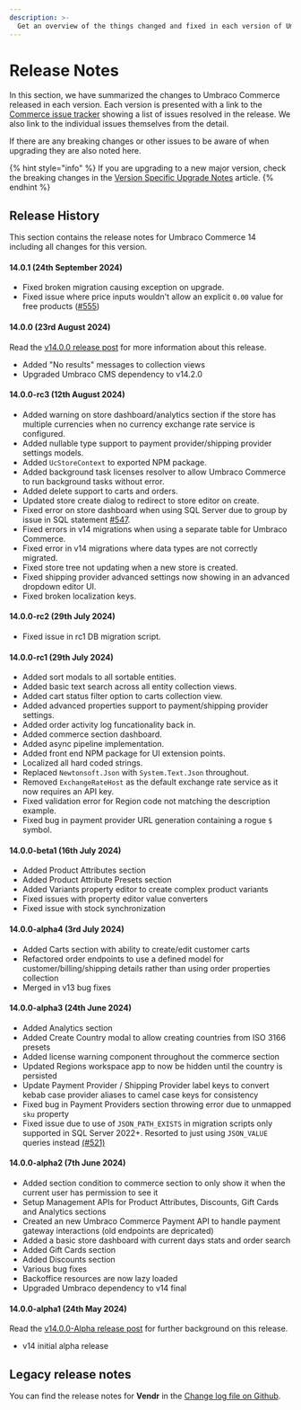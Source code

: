 ```yaml
---
description: >-
  Get an overview of the things changed and fixed in each version of Umbraco Commerce.
---
```


# Release Notes

In this section, we have summarized the changes to Umbraco Commerce released in each version. Each version is presented with a link to the [Commerce issue tracker](https://github.com/umbraco/Umbraco.Commerce.Issues/issues) showing a list of issues resolved in the release. We also link to the individual issues themselves from the detail.

If there are any breaking changes or other issues to be aware of when upgrading they are also noted here.

{% hint style="info" %}
If you are upgrading to a new major version, check the breaking changes in the [Version Specific Upgrade Notes](upgrading/version-specific-upgrades.md) article.
{% endhint %}

## Release History

This section contains the release notes for Umbraco Commerce 14 including all changes for this version.

#### 14.0.1 (24th September 2024)

* Fixed broken migration causing exception on upgrade.
* Fixed issue where price inputs wouldn't allow an explicit `0.00` value for free products ([#555](https://github.com/umbraco/Umbraco.Commerce.Issues/issues/555))

#### 14.0.0 (23rd August 2024)

Read the [v14.0.0 release post](./v14.0.0.md) for more information about this release.

* Added "No results" messages to collection views
* Upgraded Umbraco CMS dependency to v14.2.0

#### 14.0.0-rc3 (12th August 2024)

* Added warning on store dashboard/analytics section if the store has multiple currencies when no currency exchange rate service is configured.
* Added nullable type support to payment provider/shipping provider settings models.
* Added `UcStoreContext` to exported NPM package.
* Added background task licenses resolver to allow Umbraco Commerce to run background tasks without error.
* Added delete support to carts and orders.
* Updated store create dialog to redirect to store editor on create.
* Fixed error on store dashboard when using SQL Server due to group by issue in SQL statement [#547](https://github.com/umbraco/Umbraco.Commerce.Issues/issues/547).
* Fixed errors in v14 migrations when using a separate table for Umbraco Commerce.
* Fixed error in v14 migrations where data types are not correctly migrated.
* Fixed store tree not updating when a new store is created.
* Fixed shipping provider advanced settings now showing in an advanced dropdown editor UI.
* Fixed broken localization keys.

#### 14.0.0-rc2 (29th July 2024)

* Fixed issue in rc1 DB migration script.

#### 14.0.0-rc1 (29th July 2024)

* Added sort modals to all sortable entities.
* Added basic text search across all entity collection views.
* Added cart status filter option to carts collection view.
* Added advanced properties support to payment/shipping provider settings.
* Added order activity log funcationality back in.
* Added commerce section dashboard.
* Added async pipeline implementation.
* Added front end NPM package for UI extension points.
* Localized all hard coded strings.
* Replaced `Newtonsoft.Json` with `System.Text.Json` throughout.
* Removed `ExchangeRateHost` as the default exchange rate service as it now requires an API key.
* Fixed validation error for Region code not matching the description example.
* Fixed bug in payment provider URL generation containing a rogue `$` symbol.

#### 14.0.0-beta1 (16th July 2024)

* Added Product Attributes section
* Added Product Attribute Presets section
* Added Variants property editor to create complex product variants
* Fixed issues with property editor value converters
* Fixed issue with stock synchronization

#### 14.0.0-alpha4 (3rd July 2024)

* Added Carts section with ability to create/edit customer carts
* Refactored order endpoints to use a defined model for customer/billing/shipping details rather than using order properties collection
* Merged in v13 bug fixes

#### 14.0.0-alpha3 (24th June 2024)

* Added Analytics section
* Added Create Country modal to allow creating countries from ISO 3166 presets
* Added license warning component throughout the commerce section
* Updated Regions workspace app to now be hidden until the country is persisted
* Update Payment Provider / Shipping Provider label keys to convert kebab case provider aliases to camel case keys for consistency
* Fixed bug in Payment Providers section throwing error due to unmapped `sku` property
* Fixed issue due to use of `JSON_PATH_EXISTS` in migration scripts only supported in SQL Server 2022+. Resorted to just using `JSON_VALUE` queries instead [(#521)](https://github.com/umbraco/Umbraco.Commerce.Issues/issues/521)

#### 14.0.0-alpha2 (7th June 2024)

* Added section condition to commerce section to only show it when the current user has permission to see it
* Setup Management APIs for Product Attributes, Discounts, Gift Cards and Analytics sections
* Created an new Umbraco Commerce Payment API to handle payment gateway interactions (old endpoints are depricated)
* Added a basic store dashboard with current days stats and order search
* Added Gift Cards section
* Added Discounts section
* Various bug fixes
* Backoffice resources are now lazy loaded
* Upgraded Umbraco dependency to v14 final

#### 14.0.0-alpha1 (24th May 2024)

Read the [v14.0.0-Alpha release post](./v14.0.0-alpha.md) for further background on this release.

* v14 initial alpha release

## Legacy release notes

You can find the release notes for **Vendr** in the [Change log file on Github](changelog-archive/Vendr-core.md).
